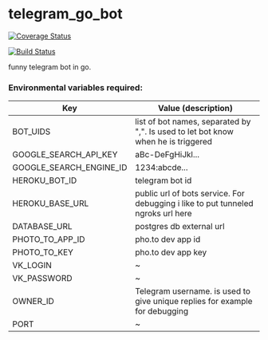 # telegram_go_bot

[![Coverage Status](https://coveralls.io/repos/github/telegram-go-bot/go_bot/badge.svg?branch=master)](https://coveralls.io/github/telegram-go-bot/go_bot?branch=master)

[![Build Status](https://travis-ci.com/telegram-go-bot/go_bot.svg?branch=master)](https://travis-ci.com/telegram-go-bot/go_bot)

funny telegram bot in go.

### Environmental variables required:

| Key  | Value (description)  |
| ------------ | ------------ |
|BOT_UIDS|list of bot names, separated by ",". Is used to let bot know when he is triggered|
|GOOGLE_SEARCH_API_KEY|aBc-DeFgHiJkl...|
|GOOGLE_SEARCH_ENGINE_ID|1234:abcde...|
|HEROKU_BOT_ID| telegram bot id|
|HEROKU_BASE_URL|public url of bots service. For debugging i like to put tunneled ngroks url here|
|DATABASE_URL|postgres db external url|
|PHOTO_TO_APP_ID|pho.to dev app id|
|PHOTO_TO_KEY| pho.to dev app key|
|VK_LOGIN|~|
|VK_PASSWORD|~|
|OWNER_ID|Telegram username. is  used to give unique replies for example for debugging|
|PORT|~|

